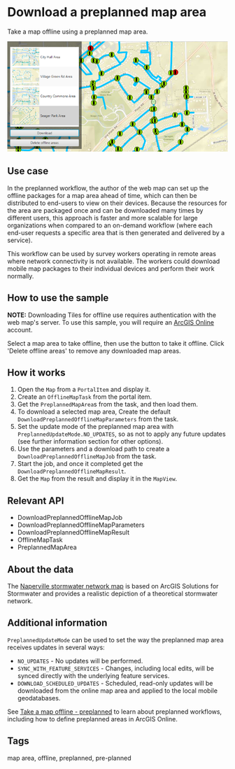 # Download a preplanned map area

Take a map offline using a preplanned map area.

![Download Preplanned Map Sample](DownloadPreplannedMap.png)

## Use case

In the preplanned workflow, the author of the web map can set up the offline packages for a map area ahead of time, which can then be distributed to end-users to view on their devices. Because the resources for the area are packaged once and can be downloaded many times by different users, this approach is faster and more scalable for large organizations when compared to an on-demand workflow (where each end-user requests a specific area that is then generated and delivered by a service).

This workflow can be used by survey workers operating in remote areas where network connectivity is not available. The workers could download mobile map packages to their individual devices and perform their work normally.

## How to use the sample

**NOTE:** Downloading Tiles for offline use requires authentication with the web map's server. To use this sample, you will require an [ArcGIS Online](www.arcgis.com) account.

Select a map area to take offline, then use the button to take it offline. Click 'Delete offline areas' to remove any downloaded map areas.

## How it works

1. Open the `Map` from a `PortalItem` and display it.
2. Create an `OfflineMapTask` from the portal item.
3. Get the `PreplannedMapArea`s from the task, and then load them.
4. To download a selected map area, Create the default `DownloadPreplannedOfflineMapParameters` from the task.
5. Set the update mode of the preplanned map area with `PreplannedUpdateMode.NO_UPDATES`, so as not to apply any future updates (see further information section for other options).
6. Use the parameters and a download path to create a `DownloadPreplannedOfflineMapJob` from the task.
7. Start the job, and once it completed get the `DownloadPreplannedOfflineMapResult`.
8. Get the `Map` from the result and display it in the `MapView`.

## Relevant API

* DownloadPreplannedOfflineMapJob
* DownloadPreplannedOfflineMapParameters
* DownloadPreplannedOfflineMapResult
* OfflineMapTask
* PreplannedMapArea

## About the data

The [Naperville stormwater network map](https://arcgisruntime.maps.arcgis.com/home/item.html?id=acc027394bc84c2fb04d1ed317aac674) is based on ArcGIS Solutions for Stormwater and provides a realistic depiction of a theoretical stormwater network.

## Additional information

`PreplannedUpdateMode` can be used to set the way the preplanned map area receives updates in several ways:

* `NO_UPDATES` - No updates will be performed.
* `SYNC_WITH_FEATURE_SERVICES` - Changes, including local edits, will be synced directly with the underlying feature services.
* `DOWNLOAD_SCHEDULED_UPDATES` - Scheduled, read-only updates will be downloaded from the online map area and applied to the local mobile geodatabases.

See [Take a map offline - preplanned](https://developers.arcgis.com/java/latest/guide/take-map-offline-preplanned.htm) to learn about preplanned workflows, including how to define preplanned areas in ArcGIS Online.

## Tags

map area, offline, preplanned, pre-planned
